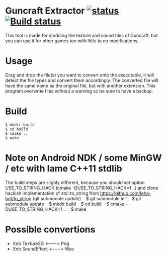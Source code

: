 Guncraft Extractor [![status](https://travis-ci.org/leha-bot/GuncraftExtractor.svg?branch=master)](https://travis-ci.org/leha-bot/GuncraftExtractor/)[![Build status](https://ci.appveyor.com/api/projects/status/cu8918dwdx6u1kft?svg=true)](https://ci.appveyor.com/project/leha-bot/guncraftextractor)
==================

This tool is made for modding the texture and sound files of Guncraft, but you can use it for other games too with little to no modifications.

# Usage
Drag and drop the file(s) you want to convert onto the executable, it will detect the file types and convert them accordingly. The converted file will have the same name as the original file, but with another extension. This program overwrite files without a warning so be sure to have a backup.

# Build
    $ mkdir build
    $ cd build
    $ cmake ..
    $ make

# Note on Android NDK / some MinGW / etc with lame C++11 stdlib
The build steps are slighly different, because you should set option USE\_TO\_STRING\_HACK (cmake -DUSE\_TO\_STRING\_HACK=1 ..) and clone hackish implementation of std::to\_string from https://github.com/leha-bot/to_string (git submodule update)
    $ git submodule init
    $ git submodule update 
    $ mkdir build 
    $ cd build 
    $ cmake -DUSE_TO_STRING_HACK=1 .. 
    $ make 
    
# Possible convertions
- Xnb Texture2D <---> Png
- Xnb SoundEffect <---> Wav
